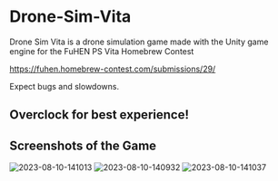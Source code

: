 # Drone-Sim-Vita
Drone Sim Vita is a drone simulation game made with the Unity game engine for the FuHEN PS Vita Homebrew Contest

https://fuhen.homebrew-contest.com/submissions/29/

Expect bugs and slowdowns.

Overclock for best experience!
---
## Screenshots of the Game
![2023-08-10-141013](https://github.com/Haasman0/Drone-Sim-Vita/assets/139164308/dbdfee81-2dd0-4c33-a003-87af5d0cf174)
![2023-08-10-140932](https://github.com/Haasman0/Drone-Sim-Vita/assets/139164308/45c544db-b34b-4e25-9249-44385240256d)
![2023-08-10-141037](https://github.com/Haasman0/Drone-Sim-Vita/assets/139164308/24501085-9bde-4213-9082-1e4757691c36)
